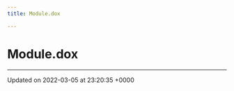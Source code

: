 ```yaml
---
title: Module.dox

---
```


# Module.dox








-------------------------------

Updated on 2022-03-05 at 23:20:35 +0000
